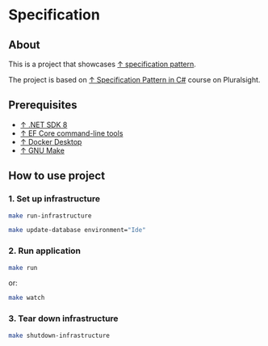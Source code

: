 # Specification

## About

This is a project that showcases [↑ specification pattern](https://enterprisecraftsmanship.com/posts/specification-pattern-c-implementation).

The project is based on [↑ Specification Pattern in C#](https://www.pluralsight.com/courses/csharp-specification-pattern) course on Pluralsight.

## Prerequisites

- [↑ .NET SDK 8](https://dotnet.microsoft.com/en-us/download/dotnet/8.0)
- [↑ EF Core command-line tools](https://learn.microsoft.com/en-us/ef/core/cli/dotnet)
- [↑ Docker Desktop](https://www.docker.com/products/docker-desktop/)
- [↑ GNU Make](https://www.gnu.org/software/make)

## How to use project

### 1. Set up infrastructure

```bash
make run-infrastructure
```

```bash
make update-database environment="Ide"
```

### 2. Run application

```bash
make run
```
or:

```bash
make watch
```

### 3. Tear down infrastructure

```bash
make shutdown-infrastructure
```
